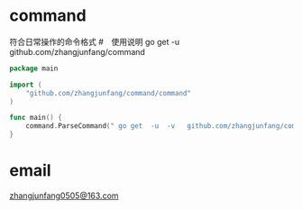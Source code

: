 # command
符合日常操作的命令格式
#　使用说明
go get -u github.com/zhangjunfang/command
```go 
package main

import (
	"github.com/zhangjunfang/command/command"
)

func main() {
	command.ParseCommand(" go get  -u  -v   github.com/zhangjunfang/command  ")
}

```

# email
   zhangjunfang0505@163.com
